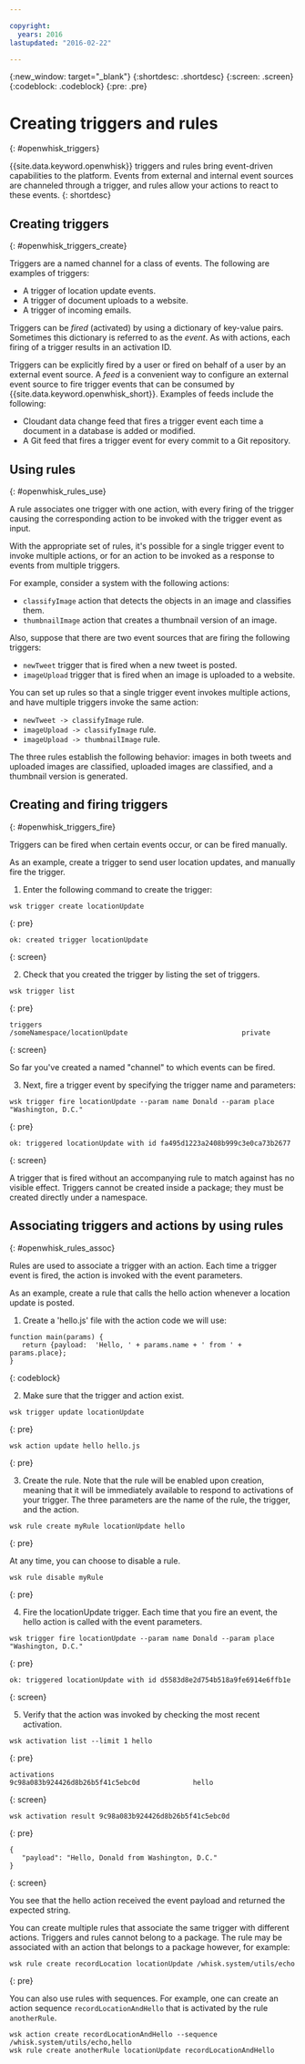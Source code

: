 ```yaml
---

copyright:
  years: 2016
lastupdated: "2016-02-22"

---
```


{:new_window: target="_blank"}
{:shortdesc: .shortdesc}
{:screen: .screen}
{:codeblock: .codeblock}
{:pre: .pre}

# Creating triggers and rules
{: #openwhisk_triggers}


{{site.data.keyword.openwhisk}} triggers and rules bring event-driven capabilities to the platform. Events from external and internal event sources are channeled through a trigger, and rules allow your actions to react to these events.
{: shortdesc}

## Creating triggers
{: #openwhisk_triggers_create}

Triggers are a named channel for a class of events. The following are examples of triggers:
- A trigger of location update events.
- A trigger of document uploads to a website.
- A trigger of incoming emails.

Triggers can be *fired* (activated) by using a dictionary of key-value pairs. Sometimes this dictionary is referred to as the *event*. As with actions, each firing of a trigger results in an activation ID.

Triggers can be explicitly fired by a user or fired on behalf of a user by an external event source.
A *feed* is a convenient way to configure an external event source to fire trigger events that can be consumed by {{site.data.keyword.openwhisk_short}}. Examples of feeds include the following:
- Cloudant data change feed that fires a trigger event each time a document in a database is added or modified.
- A Git feed that fires a trigger event for every commit to a Git repository.

## Using rules
{: #openwhisk_rules_use}

A rule associates one trigger with one action, with every firing of the trigger causing the corresponding action to be invoked with the trigger event as input.

With the appropriate set of rules, it's possible for a single trigger event to
invoke multiple actions, or for an action to be invoked as a response to events
from multiple triggers.

For example, consider a system with the following actions:
- `classifyImage` action that detects the objects in an image and classifies them.
- `thumbnailImage` action that creates a thumbnail version of an image.

Also, suppose that there are two event sources that are firing the following triggers:
- `newTweet` trigger that is fired when a new tweet is posted.
- `imageUpload` trigger that is fired when an image is uploaded to a website.

You can set up rules so that a single trigger event invokes multiple actions, and have multiple triggers invoke the same action:
- `newTweet -> classifyImage` rule.
- `imageUpload -> classifyImage` rule.
- `imageUpload -> thumbnailImage` rule.

The three rules establish the following behavior: images in both tweets and uploaded images are classified, uploaded images are classified, and a thumbnail version is generated.

## Creating and firing triggers
{: #openwhisk_triggers_fire}

Triggers can be fired when certain events occur, or can be fired manually.

As an example, create a trigger to send user location updates, and manually fire the trigger.

1. Enter the following command to create the trigger:

  ```
  wsk trigger create locationUpdate
  ```
  {: pre}

  ```
  ok: created trigger locationUpdate
  ```
  {: screen}

2. Check that you created the trigger by listing the set of triggers.

  ```
  wsk trigger list
  ```
  {: pre}

  ```
  triggers
  /someNamespace/locationUpdate                            private
  ```
  {: screen}

  So far you've created a named "channel" to which events can be fired.

3. Next, fire a trigger event by specifying the trigger name and parameters:

  ```
  wsk trigger fire locationUpdate --param name Donald --param place "Washington, D.C."
  ```
  {: pre}

  ```
  ok: triggered locationUpdate with id fa495d1223a2408b999c3e0ca73b2677
  ```
  {: screen}

A trigger that is fired without an accompanying rule to match against has no visible effect.
Triggers cannot be created inside a package; they must be created directly under a namespace.

## Associating triggers and actions by using rules
{: #openwhisk_rules_assoc}

Rules are used to associate a trigger with an action. Each time a trigger event is fired, the action is invoked with the event parameters.

As an example, create a rule that calls the hello action whenever a location update is posted.

1. Create a 'hello.js' file with the action code we will use:
  ```
  function main(params) {
     return {payload:  'Hello, ' + params.name + ' from ' + params.place};
  }
  ```
  {: codeblock}

2. Make sure that the trigger and action exist.
  ```
  wsk trigger update locationUpdate
  ```
  {: pre}

  ```
  wsk action update hello hello.js
  ```
  {: pre}

3. Create the rule. Note that the rule will be enabled upon creation, meaning that it will be immediately available to respond to activations of your trigger. The three parameters are the name of the rule, the trigger, and the action.
  ```
  wsk rule create myRule locationUpdate hello
  ```
  {: pre}

  At any time, you can choose to disable a rule.
  ```
  wsk rule disable myRule
  ```
  {: pre}

4. Fire the locationUpdate trigger. Each time that you fire an event, the hello action is called with the event parameters.
  ```
  wsk trigger fire locationUpdate --param name Donald --param place "Washington, D.C."
  ```
  {: pre}

  ```
  ok: triggered locationUpdate with id d5583d8e2d754b518a9fe6914e6ffb1e
  ```
  {: screen}

5. Verify that the action was invoked by checking the most recent activation.
  ```
  wsk activation list --limit 1 hello
  ```
  {: pre}

  ```
  activations
  9c98a083b924426d8b26b5f41c5ebc0d             hello
  ```
  {: screen}

  ```
  wsk activation result 9c98a083b924426d8b26b5f41c5ebc0d
  ```
  {: pre}
  ```
  {
     "payload": "Hello, Donald from Washington, D.C."
  }
  ```
  {: screen}

  You see that the hello action received the event payload and returned the expected string.

You can create multiple rules that associate the same trigger with different actions.
Triggers and rules cannot belong to a package. The rule may be associated with an action
that belongs to a package however, for example:
  ```
  wsk rule create recordLocation locationUpdate /whisk.system/utils/echo
  ```
  {: pre}

You can also use rules with sequences. For example, one can create an action
sequence `recordLocationAndHello` that is activated by the rule `anotherRule`.
  ```
  wsk action create recordLocationAndHello --sequence /whisk.system/utils/echo,hello
  wsk rule create anotherRule locationUpdate recordLocationAndHello
  ```
 
